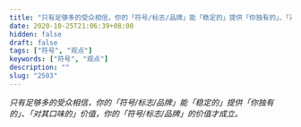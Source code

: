 ```yaml
---
title: "只有足够多的受众相信，你的「符号/标志/品牌」能「稳定的」提供「你独有的」、「对其口味的」价值，你的「符号/标志/品牌」的价值才成立。"
date: 2020-10-25T21:06:39+08:00
hidden: false
draft: false
tags: ["符号", "观点"]
keywords: ["符号", "观点"]
description: ""
slug: "2503"
---
```


*只有足够多的受众相信，你的「符号/标志/品牌」能「稳定的」提供「你独有的」、「对其口味的」价值，你的「符号/标志/品牌」的价值才成立。*
